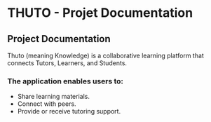 # THUTO - Projet Documentation

## Project Documentation
Thuto (meaning Knowledge) is a collaborative learning platform that connects Tutors, Learners, and Students. 

### The application enables users to:
- Share learning materials.
- Connect with peers.
- Provide or receive tutoring support.

